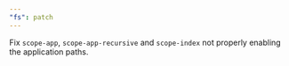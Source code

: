 ```yaml
---
"fs": patch
---
```


Fix `scope-app`, `scope-app-recursive` and `scope-index` not properly enabling the application paths.
